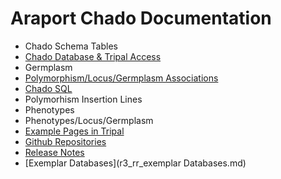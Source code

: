 # Araport Chado Documentation

*	Chado Schema Tables
* 	[Chado Database & Tripal Access](a_application.md)
*  Germplasm
*  [Polymorphism/Locus/Germplasm Associations](c_polymorphism.md)
*  [Chado SQL](chado_sql.md)
* 	Polymorhism Insertion Lines
*  Phenotypes
*  Phenotypes/Locus/Germplasm
*  [Example Pages in Tripal](g_example_pages.md)
*  [Github Repositories](r1_github_repositories.md)
*  [Release Notes](r_release_notes.md)
*  [Exemplar Databases](r3_rr_exemplar Databases.md)